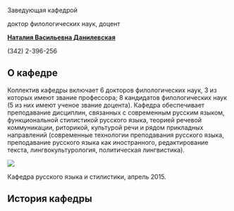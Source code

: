 Заведующая кафедрой
   

 доктор филологических наук, доцент
   

[**Наталия Васильевна Данилевская**](http://www.psu.ru/personalnye-stranitsy-prepodavatelej/d/nataliya-vasilevna-danilevskaya)
  

 (342) 2-396-256
   


  
О кафедре
-------------------------------------------------------------------------------------------------------





 Коллектив кафедры включает 6 докторов филологических наук, 3 из которых имеют звание профессора; 8 кандидатов филологических наук (5 из них имеют ученое звание доцента). Кафедра обеспечивает преподавание дисциплин, связанных с современным русским языком, функциональной стилистикой русского языка, теорией речевой коммуникации, риторикой, культурой речи и рядом прикладных направлений (современные технологии преподавания русского языка, преподавание русского языка как иностранного, редактирование текста, лингвокультурология, политическая лингвистика).
 



![](http://www.psu.ru/files/images/fakultety/philology/ruslangdep_15_04_15.jpg)
  


 Кафедра русского языка и стилистики, апрель 2015.
 









История кафедры
--------------------------------------------------------------------------------------------------------------------





